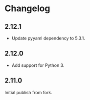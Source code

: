 # Changelog

## 2.12.1

- Update pyyaml dependency to 5.3.1.


## 2.12.0

- Add support for Python 3.


## 2.11.0

Initial publish from fork.
